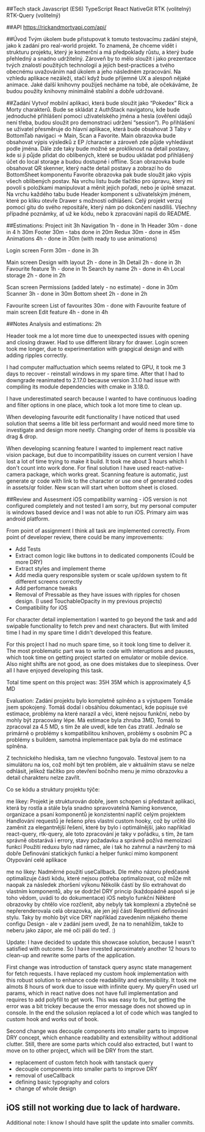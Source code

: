 ##Tech stack
Javascript (ES6)
TypeScript
React NativeGit
RTK (volitelný)
RTK-Query (volitelný)

##API
https://rickandmortyapi.com/api/

##Úvod
Tvým úkolem bude přistupovat k tomuto testovacímu zadání stejně, jako k zadání pro real-world projekt. To znamená, že chceme vidět i strukturu projektu, který je komerční a má předpoklady růstu, a který bude přehledný a snadno udržitelný.
Zároveň by to mělo sloužit i jako prezentace tvých znalostí použitých technologií a jejich best-practices a tvého obecnému uvažováním nad úkolem a jeho následném zpracování.
Na vzhledu aplikace nezáleží, stačí když bude příjemné UX a alespoň nějaké animace. Jaké další knihovny použiješ necháme na tobě, ale očekáváme, že budou použity knihovny minimálně stabilní a dobře udržované.

##Zadání
Vytvoř mobilní aplikaci, která bude sloužit jako “Pokedex” Rick a Morty charakterů.
Bude se skládat z AuthStack navigatoru, kde bude jednoduché přihlášení pomocí uživatelského jména a hesla (ověření údajů není třeba, budou sloužit pro demonstraci udržení “session”).
Po přihlášení se uživatel přesměruje do hlavní aplikace, která bude obsahovat 3 Taby v BottomTab navigaci -> Main, Scan a Favorite.
Main obrazovka bude obsahovat výpis výsledků z EP /character a zároveň zde půjde vyhledávat podle jména. Dále zde taky bude možné se prokliknout na detail postavy, kde si ji půjde přidat do oblíbených, které se budou ukládat pod přihlášený účet do local storage a budou dostupné i offline.
Scan obrazovka bude obsahovat QR skenner, který načte detail postavy a zobrazí ho do BottomSheet komponentu
Favorite obrazovka pak bude sloužit jako výpis všech oblíbených postav. Na vrchu listu bude tlačítko pro úpravu, který mi povolí s položkami manipulovat a měnit jejich pořadí, nebo je úplně smazat.
Na vrchu každého tabu bude Header komponent s uživatelským jménem, které po kliku otevře Drawer s možností odhlášení.
Celý projekt verzuj pomocí gitu do svého repositáře, který nám po dokončení nasdílíš. Všechny případné poznámky, ať už ke kódu, nebo k zpracování napiš do README.

##Estimations:
Project init 3h
Navigation 1h - done in 1h
Header 30m - done in 4 h 30m
Footer 30m - tabs done in 20m
Redux 30m - done in 45m
Animations 4h - done in 30m (with ready to use animations)

Login screen
Form 30m - done in 3h

Main screen
Design with layout 2h - done in 3h
Detail 2h - done in 3h
Favourite feature 1h - done in 1h
Search by name 2h - done in 4h
Local storage 2h - done in 2h

Scan screen
Permissions (added lately - no estimate) - done in 30m
Scanner 3h - done in 30m
Bottom sheet 2h - done in 2h

Favourite screen
List of favourites 30m - done with Favourite feature of main screen
Edit feature 4h - done in 4h

##Notes
Analysis and estimations: 2h

Header took me a lot more time due to uneexpected issues with opening and closing drawer. Had to use different library for drawer.
Login screen took me longer, due to experimentation with grapgical design and with adding ripples correctly.

I had computer malfuctuation which seems related to GPU, it took me 3 days to recover - reinstall windows in my spare time.
After that I had to downgrade reanimated to 2.17.0 because version 3.1.0 had issue with compiling its module dependencies with cmake in 3.18.0.

I have underestimated search because I wanted to have continuous loading and filter options in one place, which took a lot more time to clean up.

When developing favourite edit functionality I have noticed that used solution that seems a litle bit less performant and would need more time to investigate and design more neetly.
Changing order of items is possible via drag & drop.

When developing scanning feature I wanted to implement react native vision package, but due to incompatibility issues on current version I have lost a lot of time trying to make it build.
It took me about 3 hours which I don't count into work done.
For final solution I have used react-native-camera package, which works great.
Scanning feature is automatic, just generate qr code with link to the character or use one of generated codes in assets/qr folder.
New scan will start when bottom sheet is closed.

##Review and Assesment
iOS compatibility warning - iOS version is not configured completely and not tested
I am sorry, but my personal computer is windows based device and I was not able to run iOS.
Primary aim was android platform.

From point of assignment I think all task are implemented correctly.
From point of developer review, there could be many improvements:

- Add Tests
- Extract comon logic like buttons in to dedicated components (Could be more DRY)
- Extract styles and implement theme
- Add media query responsible system or scale up/down system to fit different screens correctly
- Add perfomance tweaks
- Removal of Pressable as they have issues with ripples for chosen design. (I used TouchableOpacity in my previous projects)
- Compatibility for iOS

For character detail implementation I wanted to go beyond the task and add swipable functionality to fetch prev and next characters.
But with limited time I had in my spare time I didn't developed this feature.

For this project I had no much spare time, so it took long time to deliver it.
The most problematic part was to write code with interuptions and pauses, which took time on getting project started on emulator or mobile device.
Also night shifts are not good, as one does mistakes due to sleepiness.
Over all I have enjoyed developing this task.

Total time spent on this project was:
35H 35M which is approximately 4,5 MD

Evaluation:
Zadání projektu bylo kompletně splněno a s výstupem Tomáše jsem spokojený. Tomáš dodal i obsáhlou dokumentaci, kde popisuje své estimace, problémy na které narazil a věci, které nejsou funkční, nebo by mohly být zpracovány lépe. Má estimace byla zhruba 3MD, Tomáš to zpracoval za 4.5 MD, s tím že ale uvedl, kde ten čas ztratil. Jednalo se primárně o problémy s kompatibilitou knihoven, problémy s osobním PC a problémy s buildem, samotná implementace pak byla do mé estimace splněna.

Z technického hlediska, tam ne všechno fungovalo. Testoval jsem to na simulátoru na ios, což mohl být ten problém, ale v aktuálním stavu se nelze odhlásit, jelikož tlačítko pro otevření bočního menu je mimo obrazovku a detail charakteru nelze zavřít.

Co se kódu a struktury projektu týče:

me likey:
Projekt je strukturován dobře, jsem schopen si představit aplikaci, která by rostla a stále byla snadno spravovatelná
Naming konvence, organizace a psaní komponentů je konzistentní napříč celým projektem
Handlování requestů je řešeno přes vlastní custom hooky, což by určitě šlo zaměnit za elegantnější řešení, které by bylo i optimálnější, jako například react-query, rtk-query, ale toto zpracování je taky v pořádku, s tím, že tam správně obstarává i errory, stavy požadavku a správně požívá memoizaci funkcí
Použití reduxu bylo nad rámec, ale i tak ho zahrnul a navržený to má dobře
Definování statických funkcí a helper funkcí mimo komponent
Otypování celé aplikace

	
me no likey:
Nadměrné použití useCallback. Dle mého názoru předčasně optimalizuje části kódu, které nejsou potřeba optimalizovat, což může mít naopak za následek zhoršení výkonu
Několik částí by šlo extrahovat do vlastním komponentů, aby se dodržel DRY princip (každopádně aspoň si je toho vědom, uvádí to do dokumentace)
iOS nebylo funkční
Některé obrazovky by chtělo více rozčlenit, aby nebyly tak komplexní a zbytečně se nepřerenderovala celá obrazovka, ale jen její části
Repetitivní definování stylu. Taky by mohlo být více DRY například zavedením nějakého theme configu
Design - ale v zadání jsem uvedl, že na to nenahlížím, takže to neberu jako zápor, ale mé oči pálí do teď. :) 

Update:
I have decided to update this showcase solution, because I wasn't satisfied with outcome.
So I have invested aproximately another 12 hours to clean-up and rewrite some parts of the application.

First change was introduction of tanstack query async state management for fetch requests.
I have replaced my custom hook implementation with this robust solution to enhance code readability and extensibility.
It took me almots 8 hours of work due to issue with infinite query. My queryFn used url params, which in react native does not have full implementation and requires to add polyfill to get work. This was easy to fix, but getting the error was a bit trickey because the error message does not showed up in console.
In the end the solusion replaced a lot of code which was tangled to custom hook and works out of book.

Second change was decouple components into smaller parts to improve DRY concept, which enhance readability and extensibility without additional clutter.
Still, there are some parts which could also extracted, but I want to move on to other project, which will be DRY from the start.

- replacement of custom fetch hook with tanstack query
- decouple components into smaller parts to improve DRY
- removal of useCallback
- defining basic typography and colors
- change of whole design

## iOS still not working due to lack of hardware.

Additional note: I know I should have split the update into smaller commits.